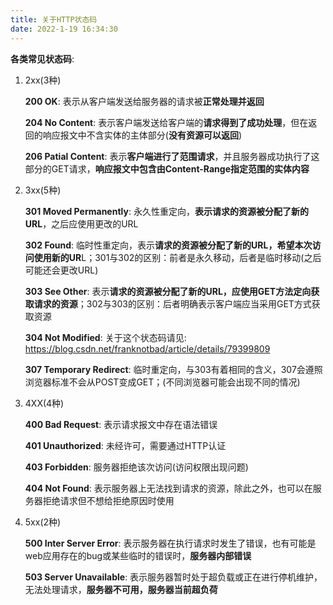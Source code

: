 ```yaml
---
title: 关于HTTP状态码
date: 2022-1-19 16:34:30
---
```


**各类常见状态码**:

1. 2xx(3种)

   **200 OK**: 表示从客户端发送给服务器的请求被**正常处理并返回**

   **204 No Content**: 表示客户端发送给客户端的**请求得到了成功处理**，但在返回的响应报文中不含实体的主体部分(**没有资源可以返回**)

   **206 Patial Content**: 表示**客户端进行了范围请求**，并且服务器成功执行了这部分的GET请求，**响应报文中包含由Content-Range指定范围的实体内容**

2. 3xx(5种)

   **301 Moved Permanently**: 永久性重定向，**表示请求的资源被分配了新的URL**，之后应使用更改的URL

   **302 Found**: 临时性重定向，表示**请求的资源被分配了新的URL，希望本次访问使用新的UR**L；301与302的区别：前者是永久移动，后者是临时移动(之后可能还会更改URL)

   **303 See Other**: 表示**请求的资源被分配了新的URL，应使用GET方法定向获取请求的资源**；302与303的区别：后者明确表示客户端应当采用GET方式获取资源

   **304 Not Modified**: 关于这个状态码请见: https://blog.csdn.net/franknotbad/article/details/79399809

   **307 Temporary Redirect**: 临时重定向，与303有着相同的含义，307会遵照浏览器标准不会从POST变成GET；(不同浏览器可能会出现不同的情况)

3. 4XX(4种)

   **400 Bad Request**: 表示请求报文中存在语法错误

   **401 Unauthorized**: 未经许可，需要通过HTTP认证

   **403 Forbidden**: 服务器拒绝该次访问(访问权限出现问题)

   **404 Not Found**: 表示服务器上无法找到请求的资源，除此之外，也可以在服务器拒绝请求但不想给拒绝原因时使用

4. 5xx(2种)

   **500 Inter Server Error**: 表示服务器在执行请求时发生了错误，也有可能是web应用存在的bug或某些临时的错误时，**服务器内部错误**

   **503 Server Unavailable**: 表示服务器暂时处于超负载或正在进行停机维护，无法处理请求，**服务器不可用，服务器当前超负荷**